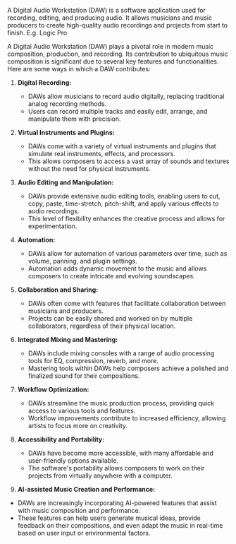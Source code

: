 A Digital Audio Workstation (DAW) is a software application used for recording, editing, and producing audio. It allows musicians and music producers to create high-quality audio recordings and projects from start to finish.
E.g. Logic Pro

A Digital Audio Workstation (DAW) plays a pivotal role in modern music composition, production, and recording. Its contribution to ubiquitous music composition is significant due to several key features and functionalities. Here are some ways in which a DAW contributes:

1. **Digital Recording:**
    
    - DAWs allow musicians to record audio digitally, replacing traditional analog recording methods.
    - Users can record multiple tracks and easily edit, arrange, and manipulate them with precision.

1. **Virtual Instruments and Plugins:**
    
    - DAWs come with a variety of virtual instruments and plugins that simulate real instruments, effects, and processors.
    - This allows composers to access a vast array of sounds and textures without the need for physical instruments.
4. **Audio Editing and Manipulation:**
    
    - DAWs provide extensive audio editing tools, enabling users to cut, copy, paste, time-stretch, pitch-shift, and apply various effects to audio recordings.
    - This level of flexibility enhances the creative process and allows for experimentation.

1. **Automation:**
    
    - DAWs allow for automation of various parameters over time, such as volume, panning, and plugin settings.
    - Automation adds dynamic movement to the music and allows composers to create intricate and evolving soundscapes.

1. **Collaboration and Sharing:**
    
    - DAWs often come with features that facilitate collaboration between musicians and producers.
    - Projects can be easily shared and worked on by multiple collaborators, regardless of their physical location.
8. **Integrated Mixing and Mastering:**
    
    - DAWs include mixing consoles with a range of audio processing tools for EQ, compression, reverb, and more.
    - Mastering tools within DAWs help composers achieve a polished and finalized sound for their compositions.
9. **Workflow Optimization:**
    
    - DAWs streamline the music production process, providing quick access to various tools and features.
    - Workflow improvements contribute to increased efficiency, allowing artists to focus more on creativity.
10. **Accessibility and Portability:**
    
    - DAWs have become more accessible, with many affordable and user-friendly options available.
    - The software's portability allows composers to work on their projects from virtually anywhere with a computer.

1. **AI-assisted Music Creation and Performance:**

- DAWs are increasingly incorporating AI-powered features that assist with music composition and performance.
- These features can help users generate musical ideas, provide feedback on their compositions, and even adapt the music in real-time based on user input or environmental factors.